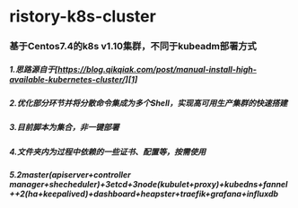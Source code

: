 # ristory-k8s-cluster
### 基于Centos7.4的k8s v1.10集群，不同于kubeadm部署方式
##### 1.思路源自于[https://blog.qikqiak.com/post/manual-install-high-available-kubernetes-cluster/][1]
##### 2.优化部分环节并将分散命令集成为多个Shell，实现高可用生产集群的快速搭建
##### 3.目前脚本为集合，非一键部署
##### 4.文件夹内为过程中依赖的一些证书、配置等，按需使用
##### 5.2*master(apiserver+controller manager+shecheduler)+3*etcd+3*node(kubulet+proxy)+kubedns+fannel++2*(ha+keepalived)+dashboard+heapster+traefik+grafana+influxdb


[1]:	https://blog.qikqiak.com/post/manual-install-high-available-kubernetes-cluster/